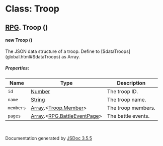 # Class: Troop

## [RPG](RPG.html).  Troop ()

#### new Troop ()

The JSON data structure of a troop. Define to [$dataTroops](global.html#$dataTroops) as Array.

##### Properties:

| Name | Type | Description |
| --- | --- | --- |
| `id` | [Number](Number.html) | The troop ID. |
| `name` | [String](String.html) | The troop name. |
| `members` | [Array](Array.html).<[Troop.Member](Troop.Member.html)> | The troop members. |
| `pages` | [Array](Array.html).<[RPG.BattleEventPage](RPG.BattleEventPage.html)> | The battle events. |

<dl>
</dl>
 <br>

  Documentation generated by [JSDoc 3.5.5](https://github.com/jsdoc3/jsdoc)
